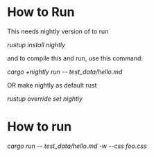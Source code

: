 How to Run 
==========

This needs nightly version of to run

*rustup install nightly*

and to compile this and run, use this command:

*cargo +nightly run -- test_data/hello.md*

OR make nightly as default rust

*rustup override set nightly*

How to run
=========
*cargo run -- test_data/hello.md -w --css foo.css*
